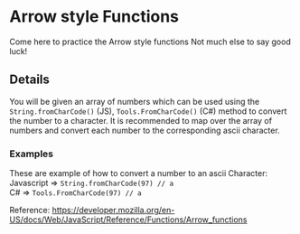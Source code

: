 <h1>Arrow style Functions</h1>
Come here to practice the Arrow style functions 
Not much else to say good luck!

<h2>Details</h2>

You will be given an array of numbers which can be used using the ```String.fromCharCode()``` (JS), ```Tools.FromCharCode()```  (C#) method to convert the number to a character. It is recommended to map over the array of numbers and convert each number to the corresponding ascii character.


<h3>Examples</h3>

These are example of how to convert a number to an ascii Character:<br>
Javascript => `String.fromCharCode(97) // a`
<br>
C# => `Tools.FromCharCode(97) // a`


Reference: https://developer.mozilla.org/en-US/docs/Web/JavaScript/Reference/Functions/Arrow_functions
